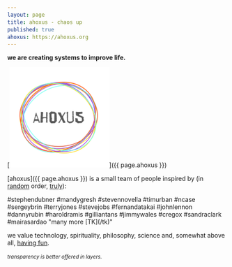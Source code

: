 ```yaml
---
layout: page
title: ahoxus - chaos up
published: true
ahoxus: https://ahoxus.org
---
```


**we are creating systems to improve life.**

[![ahoxus](ahoxus_small.png)]({{ page.ahoxus }})

[ahoxus]({{ page.ahoxus }}) is a small team of people inspired by (in [random](/random) order, <a href="javascript:shuffle()">truly</a>):

<span id="random">
#stephendubner
#mandygresh
#stevennovella
#timurban
#ncase
#sergeybrin
#terryjones
#stevejobs
#fernandatakai
#johnlennon
#dannyrubin
#haroldramis
#gilliantans
#jimmywales
#cregox
#sandraclark
#mairasardao
"many more [TK](/tk)"
</span>
<script src="/core/random.js" async></script>

we value technology, spirituality, philosophy, science and, somewhat above all, [having fun](/tv).

<small>*transparency is better offered in layers.*</small>
